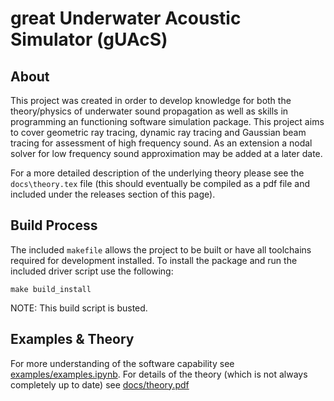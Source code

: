 # great Underwater Acoustic Simulator (gUAcS)

## About

This project was created in order to develop knowledge for both the theory/physics of underwater sound propagation as well as skills in programming an functioning software simulation package. This project aims to cover geometric ray tracing, dynamic ray tracing and Gaussian beam tracing for assessment of high frequency sound. As an extension a nodal solver for low frequency sound approximation may be added at a later date.

For a more detailed description of the underlying theory please see the ``docs\theory.tex`` file (this should eventually be compiled as a pdf file and included under the releases section of this page).

## Build Process

The included `makefile` allows the project to be built or have all toolchains required for development installed. To install the package and run the included driver script use the following:

```
make build_install
```

NOTE: This build script is busted.

## Examples & Theory

For more understanding of the software capability see [examples/examples.ipynb](https://github.com/mv-2/gUAcS/blob/master/examples/examples.ipynb). For details of the theory (which is not always completely up to date) see [docs/theory.pdf](https://github.com/mv-2/gUAcS/blob/master/docs/theory.pdf)
